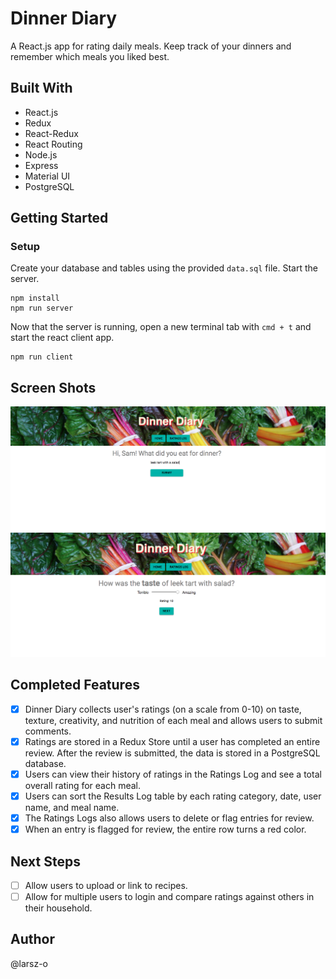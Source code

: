 # Dinner Diary
A React.js app for rating daily meals. Keep track of your dinners and remember which meals you liked best. 

## Built With
* React.js
* Redux
* React-Redux
* React Routing 
* Node.js
* Express
* Material UI
* PostgreSQL


## Getting Started
### Setup

Create your database and tables using the provided `data.sql` file. Start the server.

```
npm install
npm run server
```

Now that the server is running, open a new terminal tab with `cmd + t` and start the react client app.

```
npm run client
```

## Screen Shots
![ScreenShot of Dinner Diary](https://github.com/larsz-o/redux-feedback-loop/blob/master/public/images/dinner.png)
![ScreenShot of Dinner Diary](https://github.com/larsz-o/redux-feedback-loop/blob/master/public/images/taste.png)

## Completed Features
- [x] Dinner Diary collects user's ratings (on a scale from 0-10) on taste, texture, creativity, and nutrition of each meal and allows users to submit comments. 
- [x] Ratings are stored in a Redux Store until a user has completed an entire review. After the review is submitted, the data is stored in a PostgreSQL database. 
- [x] Users can view their history of ratings in the Ratings Log and see a total overall rating for each meal. 
- [x] Users can sort the Results Log table by each rating category, date, user name, and meal name.
- [x] The Ratings Logs also allows users to delete or flag entries for review. 
- [x] When an entry is flagged for review, the entire row turns a red color. 

## Next Steps
- [ ] Allow users to upload or link to recipes.
- [ ] Allow for multiple users to login and compare ratings against others in their household. 

## Author
@larsz-o
